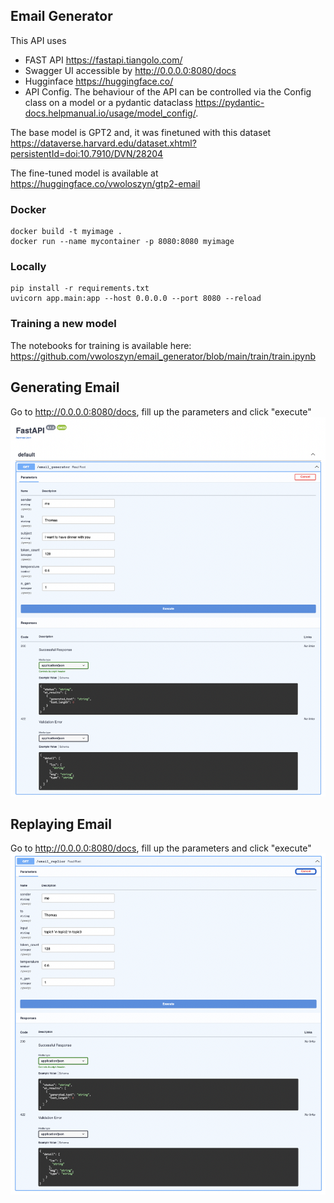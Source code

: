 
## Email Generator
This API uses 
* FAST API https://fastapi.tiangolo.com/ 
* Swagger UI accessible by http://0.0.0.0:8080/docs
* Hugginface https://huggingface.co/
* API Config. The behaviour of the API can be controlled via the Config class on a model or a pydantic dataclass https://pydantic-docs.helpmanual.io/usage/model_config/.

The base model is GPT2 and, it was finetuned with this dataset https://dataverse.harvard.edu/dataset.xhtml?persistentId=doi:10.7910/DVN/28204


The fine-tuned model is available at https://huggingface.co/vwoloszyn/gtp2-email

### Docker
```shell
docker build -t myimage .
docker run --name mycontainer -p 8080:8080 myimage
```

### Locally 
```shell
pip install -r requirements.txt
uvicorn app.main:app --host 0.0.0.0 --port 8080 --reload
```

### Training a new model
The notebooks for training is available here: 
https://github.com/vwoloszyn/email_generator/blob/main/train/train.ipynb

## Generating Email
Go to http://0.0.0.0:8080/docs, fill up the parameters and click "execute"
![Alt text](images/image1.png "Title")

## Replaying Email
Go to http://0.0.0.0:8080/docs, fill up the parameters and click "execute"
![Alt text](images/image2.png "Title")